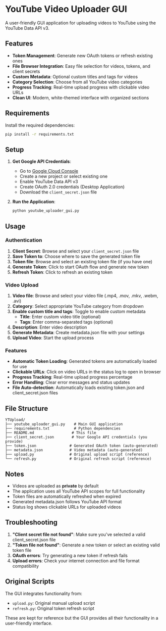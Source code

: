 # YouTube Video Uploader GUI

A user-friendly GUI application for uploading videos to YouTube using the YouTube Data API v3.

## Features

- **Token Management**: Generate new OAuth tokens or refresh existing ones
- **File Browser Integration**: Easy file selection for videos, tokens, and client secrets
- **Custom Metadata**: Optional custom titles and tags for videos
- **Category Selection**: Choose from all YouTube video categories
- **Progress Tracking**: Real-time upload progress with clickable video URLs
- **Clean UI**: Modern, white-themed interface with organized sections

## Requirements

Install the required dependencies:

```bash
pip install -r requirements.txt
```

## Setup

1. **Get Google API Credentials**:
   - Go to [Google Cloud Console](https://console.cloud.google.com/)
   - Create a new project or select existing one
   - Enable YouTube Data API v3
   - Create OAuth 2.0 credentials (Desktop Application)
   - Download the `client_secret.json` file

2. **Run the Application**:
   ```bash
   python youtube_uploader_gui.py
   ```

## Usage

### Authentication
1. **Client Secret**: Browse and select your `client_secret.json` file
2. **Save Token to**: Choose where to save the generated token file
3. **Token file**: Browse and select an existing token file (if you have one)
4. **Generate Token**: Click to start OAuth flow and generate new token
5. **Refresh Token**: Click to refresh an existing token

### Video Upload
1. **Video file**: Browse and select your video file (.mp4, .mov, .mkv, .webm, .avi)
2. **Category**: Select appropriate YouTube category from dropdown
3. **Enable custom title and tags**: Toggle to enable custom metadata
   - **Title**: Enter custom video title (optional)
   - **Tags**: Enter comma-separated tags (optional)
4. **Description**: Enter video description
5. **Generate Metadata**: Create metadata.json file with your settings
6. **Upload Video**: Start the upload process

### Features

- **Automatic Token Loading**: Generated tokens are automatically loaded for use
- **Clickable URLs**: Click on video URLs in the status log to open in browser
- **Progress Tracking**: Real-time upload progress percentage
- **Error Handling**: Clear error messages and status updates
- **File Auto-detection**: Automatically loads existing token.json and client_secret.json files

## File Structure

```
YTUpload/
├── youtube_uploader_gui.py    # Main GUI application
├── requirements.txt           # Python dependencies
├── README.md                 # This file
├── client_secret.json        # Your Google API credentials (you provide)
├── token.json               # Generated OAuth token (auto-generated)
├── metadata.json            # Video metadata (auto-generated)
├── upload.py                # Original upload script (reference)
└── refresh.py               # Original refresh script (reference)
```

## Notes

- Videos are uploaded as **private** by default
- The application uses all YouTube API scopes for full functionality
- Token files are automatically refreshed when expired
- Generated metadata.json follows YouTube API format
- Status log shows clickable URLs for uploaded videos

## Troubleshooting

1. **"Client secret file not found"**: Make sure you've selected a valid client_secret.json file
2. **"Token file not found"**: Generate a new token or select an existing valid token file
3. **OAuth errors**: Try generating a new token if refresh fails
4. **Upload errors**: Check your internet connection and file format compatibility

## Original Scripts

The GUI integrates functionality from:
- `upload.py`: Original manual upload script
- `refresh.py`: Original token refresh script

These are kept for reference but the GUI provides all their functionality in a user-friendly interface.
